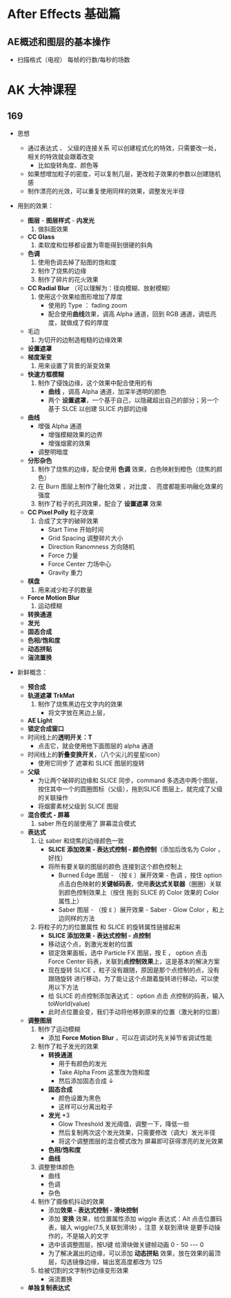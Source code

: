 # After Effects 基础篇

## AE概述和图层的基本操作

- 扫描格式（电视） 每帧的行数/每秒的场数






# AK 大神课程



## 169 
- 思想
    - 通过表达式 、 父级的连接关系 可以创建程式化的特效，只需要改一处，相关的特效就会跟着改变
        - 比如旋转角度、颜色等
    - 如果想增加粒子的密度，可以复制几层，更改粒子效果的参数以创建随机感 
    - 制作漂亮的光效，可以重复使用同样的效果，调整发光半径 
- 用到的效果：
    - **图层** - **图层样式** - **内发光**
        1. 做斜面效果
    - **CC Glass** 
        1. 柔软度和位移都设置为零能得到很硬的斜角
    - **色调**
        1. 使用色调去掉了贴图的饱和度
        2. 制作了烧焦的边缘
        3. 制作了碎片的花火效果
    - **CC Radial Blur** （可以理解为：径向模糊、放射模糊）
        1. 使用这个效果给图形增加了厚度
              - 使用的 Type ： fading zoom
              - 配合使用**曲线**效果，调高 Alpha 通道，回到 RGB 通道，调低亮度，就做成了假的厚度
    - 毛边
        1. 为切开的边制造粗糙的边缘效果
    - **设置遮罩**
    - **梯度渐变**
        1. 用来设置了背景的渐变效果
    - **快速方框模糊**
        1. 制作了侵蚀边缘，这个效果中配合使用的有 
            - **曲线** ，调高 Alpha 通道，加深半透明的颜色   
            - 两个 **设置遮罩**，一个基于自己，以隐藏超出自己的部分；另一个基于 SLCE 以创建 SLICE 内部的边缘
    - **曲线**
        - 增强 Alpha 通道
            - 增强模糊效果的边界
            - 增强烟雾的效果
        - 调整明暗度
    - **分形杂色**
        1. 制作了烧焦的边缘，配合使用 **色调** 效果，白色映射到橙色（烧焦的颜色）
        2. 在 Burn 图层上制作了融化效果 ，对比度 、 亮度都能影响融化效果的强度
        3. 制作了粒子的孔洞效果，配合了 **设置遮罩** 效果
    - **CC Pixel Polly** 粒子效果
        1. 合成了文字的破碎效果
            - Start Time 开始时间
            - Grid Spacing 调整碎片大小
            - Direction Ranomness 方向随机
            - Force 力量
            - Force Center 力场中心
            - Gravity 重力
    - **棋盘**
        1. 用来减少粒子的数量
    - **Force Motion Blur** 
        1. 运动模糊
    - **转换通道**
    - **发光**
    - **固态合成**
    - **色相/饱和度**
    - **动态拼贴**
    - **湍流置换**


- 新鲜概念：
    - **预合成**
    - **轨道遮罩 TrkMat**
        1. 制作了烧焦黑边在文字内的效果
            - 将文字放在黑边上层，  
    - **AE Light**
    - **锁定合成窗口**
    - 时间线上的**透明开关：T** 
        - 点击它，就会使用他下面图层的 alpha 通道
    - 时间线上的**折叠变换开关**，（八个尖儿的星星icon）
        - 使用它同步了 遮罩和 SLICE 图层的旋转 
    - **父级**
        - 为让两个破碎的边缘和 SLICE 同步，command 多选选中两个图层，按住其中一个的圆圈图标（父级），拖到SLICE 图层上，就完成了父级的关联操作
        - 将烟雾素材父级到 SLICE 图层
    - **混合模式 - 屏幕**
        1. saber 所在的层使用了 屏幕混合模式
    - **表达式** 
        1. 让 saber 和烧焦的边缘颜色一致
            - **SLICE 添加效果 - 表达式控制 - 颜色控制**（添加后改名为 Color ， 好找）
            - 将所有要关联的图层的颜色 连接到这个颜色控制上
                - Burned Edge 图层 - （按 ```E``` ）展开效果 - 色调 ，按住 option 点击白色映射的**关键帧码表**，使用**表达式关联器**（圈圈）关联到颜色控制效果上（按住 拖到 SLICE 的 Color 效果的 Color 属性上）
                - Saber 图层 - （按 ```E``` ）展开效果 - Saber - Glow Color ，和上边同样的方法
        2. 将粒子的力的位置属性 和 SLICE 的旋转属性链接起来 
            - **SLICE 添加效果 - 表达式控制 - 点控制**
            - 移动这个点，到激光发射的位置
            - 锁定效果面板，选中 Particle FX 图层，按 E ， option 点击 Force Center 码表，关联到**点控制效果**上，这是基本的解决方案
            - 现在旋转 SLICE ，粒子没有跟随，原因是那个点控制的点，没有跟随旋转 进行移动，为了能让这个点跟着旋转进行移动，可以使用以下方法
            - 给 SLICE 的点控制添加表达式： option 点击 点控制的码表，输入 toWorld(value)
            - 此时点位置会变，我们手动将他移到原来的位置（激光射的位置）
    - **调整图层**
        1. 制作了运动模糊
            - 添加 **Force Motion Blur** ，可以在调试时先关掉节省调试性能
        2. 制作了粒子发光的效果
            - **转换通道**
                - 用于有颜色的发光
                - Take Alpha From 这里改为饱和度
                - 然后添加固态合成 ↓ 
            - **固态合成** 
                - 颜色设置为黑色
                - 这样可以分离出粒子 
            - **发光** *3 
                - Glow Threshold 发光阈值，调整一下，降低一些
                - 然后复制两次这个发光效果，只需要修改（调大）发光半径
                - 将这个调整图层的混合模式改为 屏幕即可获得漂亮的发光效果
            - **色相/饱和度**
            - **曲线**
        3. 调整整体颜色
            - 曲线
            - 色调
            - 杂色
        4. 制作了摄像机抖动的效果
            - 添加**效果 - 表达式控制 - 滑块控制**
            - 添加 **变换** 效果，给位置属性添加 wiggle 表达式：Alt 点击位置码表，输入 wiggle(7.5,关联到滑块) ，注意 关联到滑块 是要手动操作的，不是输入的文字
            - 选中该调整图层，按U键 给滑块做关键帧动画 0 - 50 --- 0 
            - 为了解决漏出的边缘，可以添加 **动态拼贴** 效果，放在效果的最顶层，勾选镜像边缘，输出宽高度都改为 125 
        5. 给被切割的文字制作边缘变形效果
            - 湍流置换
    - **单独复制表达式**
